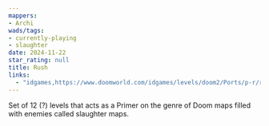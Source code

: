 ```yaml
---
mappers:
- Archi
wads/tags:
- currently-playing
- slaughter
date: 2024-11-22
star_rating: null
title: Rush
links:
  - "idgames,https://www.doomworld.com/idgames/levels/doom2/Ports/p-r/rush"
---
```


Set of 12 (?) levels that acts as a Primer on the genre of Doom maps filled with enemies called slaughter maps.